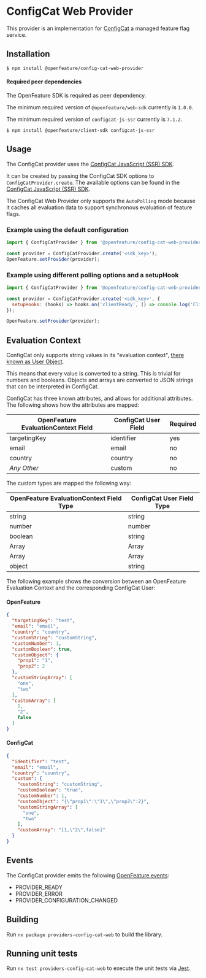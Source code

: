 # ConfigCat Web Provider

This provider is an implementation for [ConfigCat](https://configcat.com) a managed feature flag service.

## Installation

```
$ npm install @openfeature/config-cat-web-provider
```

#### Required peer dependencies

The OpenFeature SDK is required as peer dependency.

The minimum required version of `@openfeature/web-sdk` currently is `1.0.0`.

The minimum required version of `configcat-js-ssr` currently is `7.1.2`.

```
$ npm install @openfeature/client-sdk configcat-js-ssr
```

## Usage

The ConfigCat provider uses the [ConfigCat JavaScript (SSR) SDK](https://configcat.com/docs/sdk-reference/js-ssr/).

It can be created by passing the ConfigCat SDK options to ```ConfigCatProvider.create```.
The available options can be found in the [ConfigCat JavaScript (SSR) SDK](https://configcat.com/docs/sdk-reference/js-ssr/).

The ConfigCat Web Provider only supports the `AutoPolling` mode because it caches all evaluation data to support synchronous evaluation of feature flags.

### Example using the default configuration

```javascript
import { ConfigCatProvider } from '@openfeature/config-cat-web-provider';

const provider = ConfigCatProvider.create('<sdk_key>');
OpenFeature.setProvider(provider);
```

### Example using different polling options and a setupHook

```javascript
import { ConfigCatProvider } from '@openfeature/config-cat-web-provider';

const provider = ConfigCatProvider.create('<sdk_key>', {
  setupHooks: (hooks) => hooks.on('clientReady', () => console.log('Client is ready!')),
});

OpenFeature.setProvider(provider);
```

## Evaluation Context

ConfigCat only supports string values in its "evaluation
context", [there known as User Object](https://configcat.com/docs/advanced/user-object/).

This means that every value is converted to a string. This is trivial for numbers and booleans. Objects and arrays are
converted to JSON strings that can be interpreted in ConfigCat.

ConfigCat has three known attributes, and allows for additional attributes.
The following shows how the attributes are mapped:

| OpenFeature EvaluationContext Field | ConfigCat User Field | Required |
|-------------------------------------|----------------------|----------|
| targetingKey                        | identifier           | yes      |
| email                               | email                | no       |
| country                             | country              | no       |
| _Any Other_                         | custom               | no       |

The custom types are mapped the following way:

| OpenFeature EvaluationContext Field Type | ConfigCat User Field Type |
|------------------------------------------|---------------------------|
| string                                   | string                    |
| number                                   | number                    |
| boolean                                  | string                    |
| Array<string>                            | Array<string>             |
| Array                                    | Array                     |
| object                                   | string                    |

The following example shows the conversion between an OpenFeature Evaluation Context and the corresponding ConfigCat
User:

#### OpenFeature

```json
{
  "targetingKey": "test",
  "email": "email",
  "country": "country",
  "customString": "customString",
  "customNumber": 1,
  "customBoolean": true,
  "customObject": {
    "prop1": "1",
    "prop2": 2
  },
  "customStringArray": [
    "one",
    "two"
  ],
  "customArray": [
    1,
    "2",
    false
  ]
}
```

#### ConfigCat

```json
{
  "identifier": "test",
  "email": "email",
  "country": "country",
  "custom": {
    "customString": "customString",
    "customBoolean": "true",
    "customNumber": 1,
    "customObject": "{\"prop1\":\"1\",\"prop2\":2}",
    "customStringArray": [
      "one",
      "two"
    ],
    "customArray": "[1,\"2\",false]"
  }
}
```

## Events

The ConfigCat provider emits the
following [OpenFeature events](https://openfeature.dev/specification/types#provider-events):

- PROVIDER_READY
- PROVIDER_ERROR
- PROVIDER_CONFIGURATION_CHANGED

## Building

Run `nx package providers-config-cat-web` to build the library.

## Running unit tests

Run `nx test providers-config-cat-web` to execute the unit tests via [Jest](https://jestjs.io).
